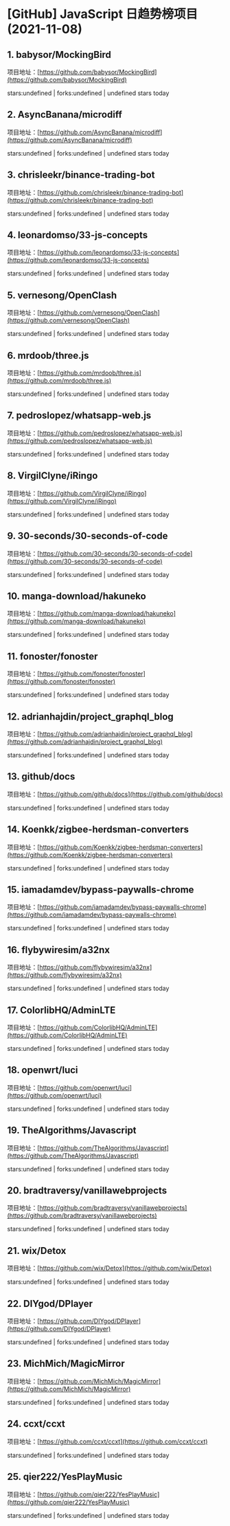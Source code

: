 # [GitHub] JavaScript 日趋势榜项目(2021-11-08)

## 1. babysor/MockingBird 

项目地址：[https://github.com/babysor/MockingBird](https://github.com/babysor/MockingBird)

stars:undefined | forks:undefined | undefined stars today 



## 2. AsyncBanana/microdiff 

项目地址：[https://github.com/AsyncBanana/microdiff](https://github.com/AsyncBanana/microdiff)

stars:undefined | forks:undefined | undefined stars today 



## 3. chrisleekr/binance-trading-bot 

项目地址：[https://github.com/chrisleekr/binance-trading-bot](https://github.com/chrisleekr/binance-trading-bot)

stars:undefined | forks:undefined | undefined stars today 



## 4. leonardomso/33-js-concepts 

项目地址：[https://github.com/leonardomso/33-js-concepts](https://github.com/leonardomso/33-js-concepts)

stars:undefined | forks:undefined | undefined stars today 



## 5. vernesong/OpenClash 

项目地址：[https://github.com/vernesong/OpenClash](https://github.com/vernesong/OpenClash)

stars:undefined | forks:undefined | undefined stars today 



## 6. mrdoob/three.js 

项目地址：[https://github.com/mrdoob/three.js](https://github.com/mrdoob/three.js)

stars:undefined | forks:undefined | undefined stars today 



## 7. pedroslopez/whatsapp-web.js 

项目地址：[https://github.com/pedroslopez/whatsapp-web.js](https://github.com/pedroslopez/whatsapp-web.js)

stars:undefined | forks:undefined | undefined stars today 



## 8. VirgilClyne/iRingo 

项目地址：[https://github.com/VirgilClyne/iRingo](https://github.com/VirgilClyne/iRingo)

stars:undefined | forks:undefined | undefined stars today 



## 9. 30-seconds/30-seconds-of-code 

项目地址：[https://github.com/30-seconds/30-seconds-of-code](https://github.com/30-seconds/30-seconds-of-code)

stars:undefined | forks:undefined | undefined stars today 



## 10. manga-download/hakuneko 

项目地址：[https://github.com/manga-download/hakuneko](https://github.com/manga-download/hakuneko)

stars:undefined | forks:undefined | undefined stars today 



## 11. fonoster/fonoster 

项目地址：[https://github.com/fonoster/fonoster](https://github.com/fonoster/fonoster)

stars:undefined | forks:undefined | undefined stars today 



## 12. adrianhajdin/project_graphql_blog 

项目地址：[https://github.com/adrianhajdin/project_graphql_blog](https://github.com/adrianhajdin/project_graphql_blog)

stars:undefined | forks:undefined | undefined stars today 



## 13. github/docs 

项目地址：[https://github.com/github/docs](https://github.com/github/docs)

stars:undefined | forks:undefined | undefined stars today 



## 14. Koenkk/zigbee-herdsman-converters 

项目地址：[https://github.com/Koenkk/zigbee-herdsman-converters](https://github.com/Koenkk/zigbee-herdsman-converters)

stars:undefined | forks:undefined | undefined stars today 



## 15. iamadamdev/bypass-paywalls-chrome 

项目地址：[https://github.com/iamadamdev/bypass-paywalls-chrome](https://github.com/iamadamdev/bypass-paywalls-chrome)

stars:undefined | forks:undefined | undefined stars today 



## 16. flybywiresim/a32nx 

项目地址：[https://github.com/flybywiresim/a32nx](https://github.com/flybywiresim/a32nx)

stars:undefined | forks:undefined | undefined stars today 



## 17. ColorlibHQ/AdminLTE 

项目地址：[https://github.com/ColorlibHQ/AdminLTE](https://github.com/ColorlibHQ/AdminLTE)

stars:undefined | forks:undefined | undefined stars today 



## 18. openwrt/luci 

项目地址：[https://github.com/openwrt/luci](https://github.com/openwrt/luci)

stars:undefined | forks:undefined | undefined stars today 



## 19. TheAlgorithms/Javascript 

项目地址：[https://github.com/TheAlgorithms/Javascript](https://github.com/TheAlgorithms/Javascript)

stars:undefined | forks:undefined | undefined stars today 



## 20. bradtraversy/vanillawebprojects 

项目地址：[https://github.com/bradtraversy/vanillawebprojects](https://github.com/bradtraversy/vanillawebprojects)

stars:undefined | forks:undefined | undefined stars today 



## 21. wix/Detox 

项目地址：[https://github.com/wix/Detox](https://github.com/wix/Detox)

stars:undefined | forks:undefined | undefined stars today 



## 22. DIYgod/DPlayer 

项目地址：[https://github.com/DIYgod/DPlayer](https://github.com/DIYgod/DPlayer)

stars:undefined | forks:undefined | undefined stars today 



## 23. MichMich/MagicMirror 

项目地址：[https://github.com/MichMich/MagicMirror](https://github.com/MichMich/MagicMirror)

stars:undefined | forks:undefined | undefined stars today 



## 24. ccxt/ccxt 

项目地址：[https://github.com/ccxt/ccxt](https://github.com/ccxt/ccxt)

stars:undefined | forks:undefined | undefined stars today 



## 25. qier222/YesPlayMusic 

项目地址：[https://github.com/qier222/YesPlayMusic](https://github.com/qier222/YesPlayMusic)

stars:undefined | forks:undefined | undefined stars today 



